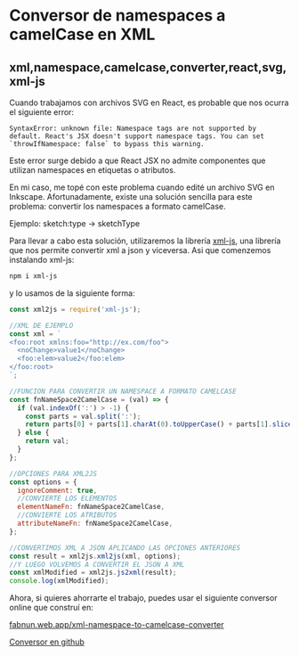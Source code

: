 # Conversor de namespaces a camelCase en XML

## xml,namespace,camelcase,converter,react,svg,xml-js

Cuando trabajamos con archivos SVG en React, es probable que nos ocurra el siguiente error:

```error
SyntaxError: unknown file: Namespace tags are not supported by default. React's JSX doesn't support namespace tags. You can set `throwIfNamespace: false` to bypass this warning.
```

Este error surge debido a que React JSX no admite componentes que utilizan namespaces en etiquetas o atributos.

En mi caso, me topé con este problema cuando edité un archivo SVG en Inkscape. Afortunadamente, existe una solución sencilla para este problema: convertir los namespaces a formato camelCase.

Ejemplo: sketch:type -> sketchType

Para llevar a cabo esta solución, utilizaremos la librería [xml-js](https://www.npmjs.com/package/xml-js), una librería que nos permite convertir xml a json y viceversa. Asi que comenzemos instalando xml-js:

```bash
npm i xml-js
```

y lo usamos de la siguiente forma:

```javascript
const xml2js = require('xml-js');

//XML DE EJEMPLO
const xml = `
<foo:root xmlns:foo="http://ex.com/foo">
  <noChange>value1</noChange>
  <foo:elem>value2</foo:elem>
</foo:root>
`;

//FUNCION PARA CONVERTIR UN NAMESPACE A FORMATO CAMELCASE
const fnNameSpace2CamelCase = (val) => {
  if (val.indexOf(':') > -1) {
    const parts = val.split(':');
    return parts[0] + parts[1].charAt(0).toUpperCase() + parts[1].slice(1);
  } else {
    return val;
  }
};

//OPCIONES PARA XML2JS
const options = {
  ignoreComment: true,
  //CONVIERTE LOS ELEMENTOS
  elementNameFn: fnNameSpace2CamelCase,
  //CONVIERTE LOS ATRIBUTOS
  attributeNameFn: fnNameSpace2CamelCase,
};

//CONVERTIMOS XML A JSON APLICANDO LAS OPCIONES ANTERIORES
const result = xml2js.xml2js(xml, options);
//Y LUEGO VOLVEMOS A CONVERTIR EL JSON A XML
const xmlModified = xml2js.js2xml(result);
console.log(xmlModified);
```

Ahora, si quieres ahorrarte el trabajo, puedes usar el siguiente conversor online que construí en:

[fabnun.web.app/xml-namespace-to-camelcase-converter](/xml-namespace-to-camelcase-converter)

[Conversor en github](https://github.com/fabnun/fabnun-portfolio/blob/main/src/utils/xml-namespace-to-camelcase-converter.vue)
